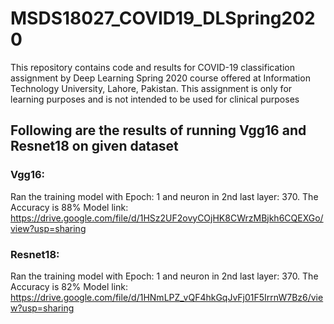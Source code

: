# MSDS18027_COVID19_DLSpring2020
This repository contains code and results for COVID-19 classification assignment by Deep Learning Spring 2020 course offered at Information Technology University, Lahore, Pakistan. This assignment is only for learning purposes and is not intended to be used for clinical purposes

## Following are the results of running Vgg16 and Resnet18 on given dataset
### Vgg16:
Ran the training model with Epoch: 1 and neuron in 2nd last layer: 370. The  Accuracy is  88%
Model link: https://drive.google.com/file/d/1HSz2UF2ovyCOjHK8CWrzMBjkh6CQEXGo/view?usp=sharing

### Resnet18:
Ran the training model with Epoch: 1 and neuron in 2nd last layer: 370. The  Accuracy is  82%
Model link: https://drive.google.com/file/d/1HNmLPZ_vQF4hkGqJvFj01F5IrrnW7Bz6/view?usp=sharing

